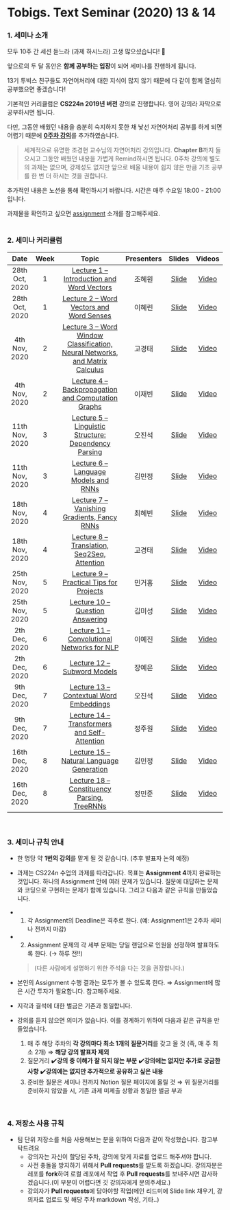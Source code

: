 # Tobigs. Text Seminar (2020) 13 & 14
### 1. 세미나 소개

 모두 10주 간 세션 듣느라 (과제 하시느라) 고생 많으셨습니다! 😬 

앞으로의 두 달 동안은 **함께 공부하는 입장**이 되어 세미나를 진행하게 됩니다.

13기 투빅스 친구들도 자연어처리에 대한 지식이 많지 않기 때문에 다 같이 함께 열심히 공부했으면 좋겠습니다!

기본적인 커리큘럼은 **CS224n 2019년 버전** 강의로 진행합니다. 영어 강의라 자막으로 공부하시면 됩니다.

다만, 그동안 배웠던 내용을 충분히 숙지하지 못한 채 낯선 자연어처리 공부를 하게 되면 어렵기 때문에 
[**0주차 강의**](https://www.edwith.org/deepnlp/joinLectures/17363)를 추가하였습니다.
> 세계적으로 유명한 조경현 교수님의 자연어처리 강의입니다. **Chapter B**까지 들으시고 그동안 배웠던 내용을 가볍게 Remind하시면 됩니다. 0주차 강의에 별도의 과제는 없으며, 강제성도 없지만 앞으로 배울 내용이 쉽지 않은 만큼 기초 공부를 한 번 더 하시는 것을 권합니다.

추가적인 내용은 노션을 통해 확인하시기 바랍니다. 시간은 매주 수요일 18:00 - 21:00 입니다.

과제물을 확인하고 싶으면 [assignment](https://github.com/Tobigs-team/Text-Seminar/tree/master/assignment) 소개를 참고해주세요.
<br/>
<br/>

### 2. 세미나 커리큘럼

|       Date       | Week | Topic | Presenters | Slides | Videos |
|:----------------:|:------:|:----------------------------------------:|:----------:|:------:|:------:
| 28th Oct, 2020 | 1  | [Lecture 1 – Introduction and Word Vectors]() | 조혜원 | [Slide]() | [Video]()
| 28th Oct, 2020 | 1 | [Lecture 2 – Word Vectors and Word Senses]() | 이혜린 | [Slide]() | [Video]()
| 4th Nov, 2020 | 2 | [Lecture 3 – Word Window Classification, Neural Networks, and Matrix Calculus]() | 고경태 | [Slide]() | [Video]()
| 4th Nov, 2020 | 2 | [Lecture 4 – Backpropagation and Computation Graphs]() | 이재빈 | [Slide](https://github.com/Tobigs-team/Text-Seminar/blob/master/text%20seminar/week2/CS224n_Lecture4.pdf) | [Video]()
| 11th Nov, 2020 | 3 | [Lecture 5 – Linguistic Structure: Dependency Parsing]() | 오진석 | [Slide]() | [Video]()
| 11th Nov, 2020 | 3 | [Lecture 6 – Language Models and RNNs]() | 김민정 | [Slide]() | [Video]()
| 18th Nov, 2020 | 4 | [Lecture 7 – Vanishing Gradients, Fancy RNNs]() | 최혜빈 | [Slide]() | [Video]()
| 18th Nov, 2020 | 4 | [Lecture 8 – Translation, Seq2Seq, Attention]() | 고경태 | [Slide]() | [Video]()
| 25th Nov, 2020 | 5 | [Lecture 9 – Practical Tips for Projects]() | 민거홍 | [Slide]() | [Video]()
| 25th Nov, 2020 | 5 | [Lecture 10 – Question Answering]() | 김미성 | [Slide]() | [Video]()
| 2th Dec, 2020 | 6 | [Lecture 11 – Convolutional Networks for NLP]() | 이예진 | [Slide]() | [Video]()
| 2th Dec, 2020 | 6 | [Lecture 12 – Subword Models]() | 장예은 | [Slide]() | [Video]()
| 9th Dec, 2020 | 7 | [Lecture 13 – Contextual Word Embeddings]() | 오진석 | [Slide]() | [Video]()
| 9th Dec, 2020 | 7 | [Lecture 14 – Transformers and Self-Attention]() | 정주원 | [Slide]() | [Video]()
| 16th Dec, 2020 | 8 | [Lecture 15 – Natural Language Generation]() | 김민정 | [Slide]() | [Video]()
| 16th Dec, 2020 | 8 | [Lecture 18 – Constituency Parsing, TreeRNNs]() | 정민준 | [Slide]() | [Video]()

<br/>

### 3. 세미나 규칙 안내

- 한 명당 약 **1번의 강의**를 맡게 될 것 같습니다. (추후 발표자 논의 예정)

- 과제는 CS224n 수업의 과제를 따라갑니다. 목표는 **Assignment 4**까지 완료하는 것입니다.
  하나의 Assignment 안에 여러 문제가 있습니다. 질문에 대답하는 문제와 코딩으로 구현하는 문제가 함께 있습니다. 그리고 다음과 같은 규칙을 만들었습니다.

- 1. 각 Assignment의 Deadline은 격주로 한다. (예: Assignment1은 2주차 세미나 전까지 마감)

- 2. Assignment 문제의 각 세부 문제는 당일 랜덤으로 인원을 선정하여 발표하도록 한다. (→ 하루 전!!)

    > (다른 사람에게 설명하기 위한 주석을 다는 것을 권장합니다.)

- 본인의 Assignment 수행 결과는 모두가 볼 수 있도록 한다.  ⇒ Assignment에 많은 시간 투자가 필요합니다. 참고해주세요.

- 지각과 결석에 대한 벌금은 기존과 동일합니다.

- 강의를 듣지 않으면 의미가 없습니다. 이를 경계하기 위하여 다음과 같은 규칙을 만들었습니다.
    1. 매 주 해당 주차의 **각 강의마다 최소 1개의 질문거리**를 갖고 올 것 (즉, 매 주 최소 2개) 
    ⇒ **해당 강의 발표자 제외**
    2. 질문거리
    ✔️**강의 중 이해가 잘 되지 않는 부분**
    ✔️**강의에는 없지만 추가로 궁금한 사항**
    ✔️**강의에는 없지만 추가적으로 공유하고 싶은 내용**
    3. 준비한 질문은 세미나 전까지 Notion 질문 페이지에 올릴 것
    ⇒ 위 질문거리를 준비하지 않았을 시, 기존 과제 미제출 상황과 동일한 벌금 부과
<br/>

### 4. 저장소 사용 규칙

- 팀 단위 저장소를 처음 사용해보는 분을 위하여 다음과 같이 작성했습니다. 참고부탁드려요
  - 강의자는 자신이 할당된 주차, 강의에 맞게 자료를 업로드 해주셔야 합니다.
  - 사전 충돌을 방지하기 위해서 **Pull requests**를 받도록 하겠습니다. 강의자분은 레포를 **fork**하여 로컬 레포에서 작업 후 **Pull requests**를 보내주시면 감사하겠습니다.(이 부분이 어렵다면 깃 강의자에게 문의주세요.)
  - 강의자가 **Pull requests**에 담아야할 작업(메인 리드미에 Slide link 채우기, 강의자료 업로드 및 해당 주차 markdown 작성, 기타..)
